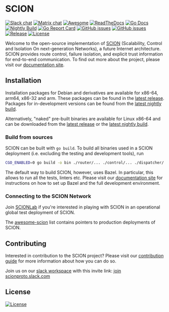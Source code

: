 # SCION

[![Slack chat](https://img.shields.io/badge/chat%20on-slack-blue?logo=slack)](https://scionproto.slack.com)
[![Matrix chat](https://img.shields.io/badge/chat%20on-matrix-blue?logo=matrix)](https://matrix.to/#/#dev:matrix.scion.org)
[![Awesome](https://cdn.rawgit.com/sindresorhus/awesome/d7305f38d29fed78fa85652e3a63e154dd8e8829/media/badge.svg)](https://github.com/scionproto/awesome-scion)
[![ReadTheDocs](https://img.shields.io/badge/doc-reference-blue?version=latest&style=flat&label=docs&logo=read-the-docs&logoColor=white)](https://docs.scion.org/en/latest)
[![Go Docs](https://img.shields.io/badge/go.dev-reference-007d9c?logo=go&logoColor=white)](https://pkg.go.dev/github.com/scionproto/scion)
[![Nightly Build](https://badge.buildkite.com/b70b65b38a75eb8724f41a6f1203c9327cfb767f07a0c1934e.svg)](https://buildkite.com/scionproto/scion-nightly/builds/latest)
[![Go Report Card](https://goreportcard.com/badge/github.com/scionproto/scion)](https://goreportcard.com/report/github.com/scionproto/scion)
[![GitHub issues](https://img.shields.io/github/issues/scionproto/scion/help%20wanted.svg?label=help%20wanted&color=purple)](https://github.com/scionproto/scion/issues?q=is%3Aopen+is%3Aissue+label%3A%22help+wanted%22)
[![GitHub issues](https://img.shields.io/github/issues/scionproto/scion/good%20first%20issue.svg?label=good%20first%20issue&color=purple)](https://github.com/scionproto/scion/issues?q=is%3Aopen+is%3Aissue+label%3A%22good+first+issue%22)
[![Release](https://img.shields.io/github/release-pre/scionproto/scion.svg)](https://github.com/scionproto/scion/releases)
[![License](https://img.shields.io/github/license/scionproto/scion.svg?maxAge=2592000)](https://github.com/scionproto/scion/blob/master/LICENSE)

Welcome to the open-source implementation of [SCION](http://www.scion-architecture.net)
(Scalability, Control and Isolation On next-generation Networks), a future Internet architecture.
SCION provides route control, failure isolation, and explicit trust information for end-to-end communication.
To find out more about the project, please visit our [documentation site](https://docs.scion.org/en/latest/).

## Installation

Installation packages for Debian and derivatives are available for x86-64, arm64, x86-32 and arm.
These packages can be found in the [latest release](https://github.com/scionproto/scion/releases/latest).
Packages for in-development versions can be found from the [latest nightly build](https://buildkite.com/scionproto/scion-nightly/builds/latest).

Alternatively, "naked" pre-built binaries are available for Linux x86-64 and
can be downloaded from the [latest release](https://github.com/scionproto/scion/releases/latest) or the
[latest nightly build](https://buildkite.com/scionproto/scion-nightly/builds/latest).

### Build from sources

SCION can be built with `go build`. To build all binaries used in a SCION deployment (i.e.
excluding the testing and development tools), run

```sh
CGO_ENABLED=0 go build -o bin ./router/... ./control/... ./dispatcher/... ./daemon/... ./scion/... ./scion-pki/... ./gateway/...
```

The default way to build SCION, however, uses Bazel.
In particular, this allows to run all the tests, linters etc.
Please visit our [documentation site](https://docs.scion.org/en/latest/dev/setup.html) for
instructions on how to set up Bazel and the full development environment.

### Connecting to the SCION Network

Join [SCIONLab](https://www.scionlab.org) if you're interested in playing with SCION in an
operational global test deployment of SCION.

The [awesome-scion](https://github.com/scionproto/awesome-scion#deployments) list contains
pointers to production deployments of SCION.

## Contributing

Interested in contribution to the SCION project? Please visit our
[contribution guide](https://docs.scion.org/en/latest/dev/contribute.html)
for more information about how you can do so.

Join us on our [slack workspace](https://scionproto.slack.com) with this invite link:
[join scionproto.slack.com](https://join.slack.com/t/scionproto/shared_invite/zt-2mhzmqe84-cWs~UuTYT7kwtlU7_2X3lg)

## License

[![License](https://img.shields.io/github/license/scionproto/scion.svg?maxAge=2592000)](https://github.com/scionproto/scion/blob/master/LICENSE)
